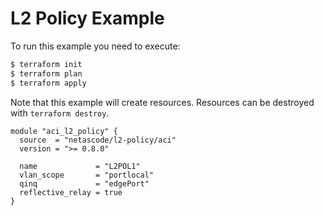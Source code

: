 <!-- BEGIN_TF_DOCS -->
# L2 Policy Example

To run this example you need to execute:

```bash
$ terraform init
$ terraform plan
$ terraform apply
```

Note that this example will create resources. Resources can be destroyed with `terraform destroy`.

```hcl
module "aci_l2_policy" {
  source  = "netascode/l2-policy/aci"
  version = ">= 0.8.0"

  name             = "L2POL1"
  vlan_scope       = "portlocal"
  qinq             = "edgePort"
  reflective_relay = true
}
```
<!-- END_TF_DOCS -->